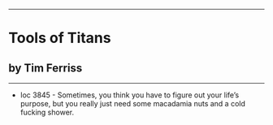 
---
#  Tools of Titans
## by Tim Ferriss
---

 - loc 3845 - Sometimes, you think you have to figure out your life’s purpose, but you really just need some macadamia nuts and a cold fucking shower.

